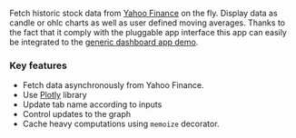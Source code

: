 Fetch historic stock data from [Yahoo Finance](https://finance.yahoo.com/) on the fly. Display data as candle or ohlc charts as well as user defined moving averages. Thanks to the fact that it comply with the pluggable app interface this app can easily be integrated to the [generic dashboard app demo](internal:website.reflect.gallery/demos.dashboard.dashboard).

### Key features
- Fetch data asynchronously from Yahoo Finance.
- Use [Plotly](https://plotly.com/) library
- Update tab name according to inputs
- Control updates to the graph
- Cache heavy computations using `memoize` decorator. 